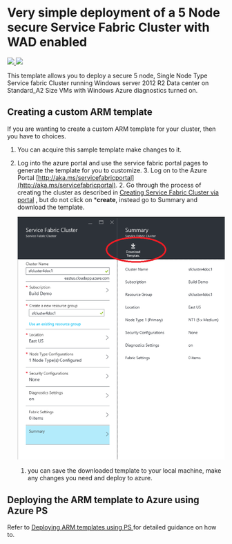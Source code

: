 # Very simple deployment of a 5 Node secure Service Fabric Cluster with WAD enabled

<a href="https://portal.azure.com/#create/Microsoft.Template/uri/https%3A%2F%2Fraw.githubusercontent.com%2FAzure%2Fazure-quickstart-templates%2Fmaster%2Fservice-fabric-secure-cluster-5-node-1-nodetype-wad%2Fazuredeploy.json" target="_blank">
    <img src="http://azuredeploy.net/deploybutton.png"/>
</a>
<a href="http://armviz.io/#/?load=https%3A%2F%2Fraw.githubusercontent.com%2FAzure%2Fazure-quickstart-templates%2Fmaster%2Fservice-fabric-secure-cluster-5-node-1-nodetype-wad%2Fazuredeploy.json" target="_blank">
    <img src="http://armviz.io/visualizebutton.png"/>
</a>

This template allows you to deploy a secure 5 node, Single Node Type Service fabric Cluster running Windows server 2012 R2 Data center on Standard_A2 Size VMs with Windows Azure diagnostics turned on.

## Creating a custom ARM template

If you are wanting to create a custom ARM template for your cluster, then you have to choices.

1. You can acquire this sample template make changes to it. 
2. Log into the azure portal and use the service fabric portal pages to generate the template for you to customize. 
	3. Log on to the Azure Portal [http://aka.ms/servicefabricportal](http://aka.ms/servicefabricportal).
	2. Go through the process of creating the cluster as described in [Creating Service Fabric Cluster via portal](https://azure.microsoft.com/documentation/articles/service-fabric-cluster-creation-via-portal) , but do not click on ***create**, instead go to Summary and download the template.
	
 	![DownloadTemplate][DownloadTemplate]
	1. you can save the downloaded template to your local machine, make any changes you need and deploy to azure.

## Deploying the ARM template to Azure using Azure PS

Refer to [Deploying ARM templates using PS ](https://azure.microsoft.com/en-us/documentation/articles/resource-group-template-deploy/) for detailed guidance on how to.

<!--Image references-->
[DownloadTemplate]: ./DownloadTemplate.png
